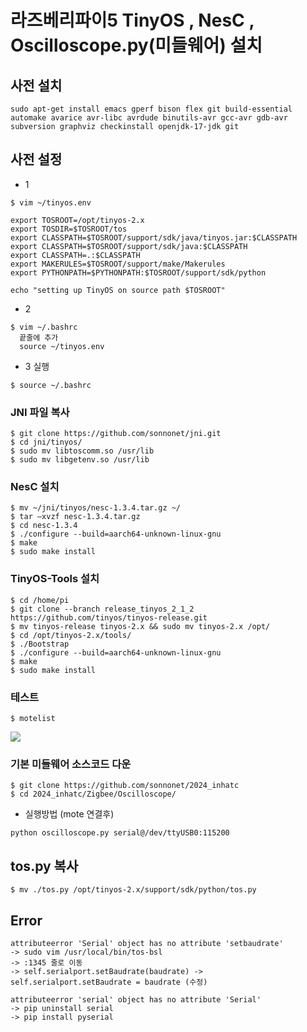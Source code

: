 # 라즈베리파이5 TinyOS , NesC , Oscilloscope.py(미들웨어) 설치

## 사전 설치
```
sudo apt-get install emacs gperf bison flex git build-essential automake avarice avr-libc avrdude binutils-avr gcc-avr gdb-avr subversion graphviz checkinstall openjdk-17-jdk git
```

## 사전 설정
  - 1
```
$ vim ~/tinyos.env

export TOSROOT=/opt/tinyos-2.x
export TOSDIR=$TOSROOT/tos
export CLASSPATH=$TOSROOT/support/sdk/java/tinyos.jar:$CLASSPATH
export CLASSPATH=$TOSROOT/support/sdk/java:$CLASSPATH
export CLASSPATH=.:$CLASSPATH
export MAKERULES=$TOSROOT/support/make/Makerules
export PYTHONPATH=$PYTHONPATH:$TOSROOT/support/sdk/python

echo "setting up TinyOS on source path $TOSROOT"
```
  - 2
```
$ vim ~/.bashrc
  끝줄에 추가
  source ~/tinyos.env
```
  - 3 실행
```
$ source ~/.bashrc
```
### JNI 파일 복사
```
$ git clone https://github.com/sonnonet/jni.git
$ cd jni/tinyos/
$ sudo mv libtoscomm.so /usr/lib
$ sudo mv libgetenv.so /usr/lib
```
### NesC 설치
```
$ mv ~/jni/tinyos/nesc-1.3.4.tar.gz ~/
$ tar –xvzf nesc-1.3.4.tar.gz
$ cd nesc-1.3.4
$ ./configure --build=aarch64-unknown-linux-gnu
$ make
$ sudo make install
```
### TinyOS-Tools 설치
```
$ cd /home/pi
$ git clone --branch release_tinyos_2_1_2 https://github.com/tinyos/tinyos-release.git
$ mv tinyos-release tinyos-2.x && sudo mv tinyos-2.x /opt/
$ cd /opt/tinyos-2.x/tools/
$ ./Bootstrap
$ ./configure --build=aarch64-unknown-linux-gnu
$ make
$ sudo make install
```

### 테스트 
```
$ motelist
```
<img src="/1.PNG">

### 기본 미들웨어 소스코드 다운
```
$ git clone https://github.com/sonnonet/2024_inhatc
$ cd 2024_inhatc/Zigbee/Oscilloscope/
```
  - 실행방법 (mote 연결후)
```
python oscilloscope.py serial@/dev/ttyUSB0:115200
```
## tos.py 복사
```
$ mv ./tos.py /opt/tinyos-2.x/support/sdk/python/tos.py
```

## Error 
```
attributeerror 'Serial' object has no attribute 'setbaudrate'
-> sudo vim /usr/local/bin/tos-bsl
-> :1345 줄로 이동
-> self.serialport.setBaudrate(baudrate) -> self.serialport.setBaudrate = baudrate (수정)
```
```
attributeerror 'serial' object has no attribute 'Serial'
-> pip uninstall serial
-> pip install pyserial
```

